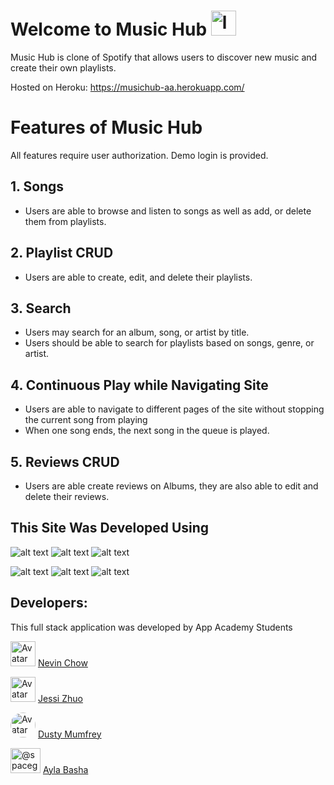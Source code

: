 # Welcome to Music Hub <img src="https://cdn.onlinewebfonts.com/svg/img_2248.png" alt="logo" width="40" height="40"/> 

Music Hub is clone of Spotify that allows users to discover new music and create their own playlists. 

Hosted on Heroku: https://musichub-aa.herokuapp.com/

# Features of Music Hub

All features require user authorization. Demo login is provided.

## 1. Songs 
* Users are able to browse and listen to songs as well as add, or delete them from playlists. 

## 2. Playlist CRUD
* Users are able to create, edit, and delete their playlists. 

## 3. Search 
* Users may search for an album, song, or artist by title.
* Users should be able to search for playlists based on songs, genre, or artist.

## 4. Continuous Play while Navigating Site
* Users are able to navigate to different pages of the site without stopping the current song from playing
* When one song ends, the next song in the queue is played.
 
## 5. Reviews CRUD
* Users are able create reviews on Albums, they are also able to edit and delete their reviews.

## This Site Was Developed Using

![alt text](https://camo.githubusercontent.com/a194f5f466da233b84ca5728247f6bc3c338d2d7b80041784dd81e1a6dbc8afd/68747470733a2f2f696d672e736869656c64732e696f2f62616467652f2d507974686f6e2d3337373641423f7374796c653d666c61742d737175617265266c6f676f3d507974686f6e266c6f676f436f6c6f723d776869746526)
 ![alt text](https://camo.githubusercontent.com/4791603fce2a6866ee2fb00bca2b48ea26bc934fa054a2fe63da4ae3e8518c10/68747470733a2f2f696d672e736869656c64732e696f2f62616467652f2d52656163742d3631444146423f6c6f676f3d5265616374266c6f676f436f6c6f723d333333333333)
![alt text](https://camo.githubusercontent.com/37b03eda8464fa74e1a7343cbac75fc9d3803a68a3a0d5b6fad3162437dc59cb/68747470733a2f2f696d672e736869656c64732e696f2f62616467652f2d4a6176615363726970742d4637444631453f6c6f676f3d4a617661536372697074266c6f676f436f6c6f723d333333333333)

![alt text](https://camo.githubusercontent.com/5a611392726e9c4479fb9e8d838bc0cee31474cea29e4b3b3faf33e378803033/68747470733a2f2f696d672e736869656c64732e696f2f62616467652f2d506f737467726553514c2d3333363739313f6c6f676f3d506f737467726553514c266c6f676f436f6c6f723d7768697465)
![alt text](https://camo.githubusercontent.com/3b6655d2610a0c0ecfaaaea3b5947ddcf1689f3762a1a4c4f62069db730db015/68747470733a2f2f696d672e736869656c64732e696f2f62616467652f2d466c61736b2d3030303030303f7374796c653d666c61742d737175617265266c6f676f3d466c61736b266c6f676f436f6c6f723d7768697465)
![alt text](https://camo.githubusercontent.com/f70d9d9438b04e316fbba35c08d92860203762cec6212ef53ddd02d930014866/68747470733a2f2f696d672e736869656c64732e696f2f62616467652f2d435353332d3135373242363f6c6f676f3d43535333)

## Developers: 
This full stack application was developed by App Academy Students

<img style="height:auto;" alt="Avatar" width="40" height="40" class="avatar avatar-user width-full border color-bg-primary" src="https://avatars.githubusercontent.com/u/84898586?v=4">  [Nevin Chow](https://github.com/nevinchow/) 


<img style="height:auto;" alt="Avatar" width="40" height="40" class="avatar avatar-user width-full border color-bg-primary" src="https://avatars.githubusercontent.com/u/85664864?v=4"> [Jessi Zhuo](https://github.com/zyingzhuo) 

<img style="border-radius:50%;" alt="Avatar" width="40" height="40" class="avatar avatar-user width-full border color-bg-primary" src="https://avatars.githubusercontent.com/u/85353431?v=4"> [Dusty Mumfrey](https://github.com/Dusttoo)

<img src="https://avatars.githubusercontent.com/u/68717338?s=96&amp;v=4" alt="@spacegray" size="40" height="40" width="48" data-view-component="true" class="avatar circle mr-3"> [Ayla Basha](https://github.com/spacegray)


